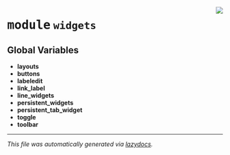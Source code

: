 <!-- markdownlint-disable -->

<a href="../../qtstrap/widgets/__init__.py#L0"><img align="right" style="float:right;" src="https://img.shields.io/badge/-source-cccccc?style=flat-square"></a>

# <kbd>module</kbd> `widgets`




**Global Variables**
---------------
- **layouts**
- **buttons**
- **labeledit**
- **link_label**
- **line_widgets**
- **persistent_widgets**
- **persistent_tab_widget**
- **toggle**
- **toolbar**




---

_This file was automatically generated via [lazydocs](https://github.com/ml-tooling/lazydocs)._
